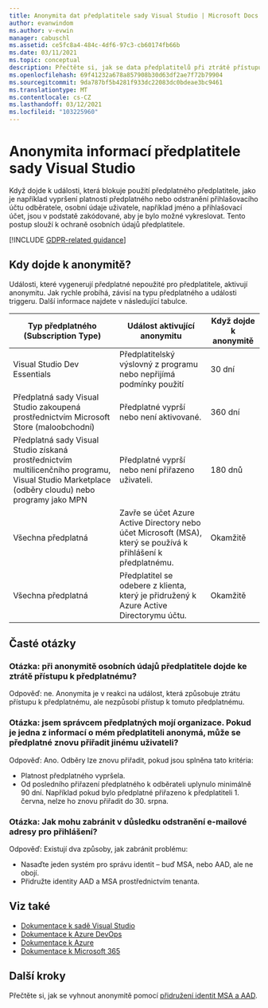 ```yaml
---
title: Anonymita dat předplatitele sady Visual Studio | Microsoft Docs
author: evanwindom
ms.author: v-evwin
manager: cabuschl
ms.assetid: ce5fc8a4-484c-4df6-97c3-cb60174fb66b
ms.date: 03/11/2021
ms.topic: conceptual
description: Přečtěte si, jak se data předplatitelů při ztrátě přístupu k předplatným nezdařila.
ms.openlocfilehash: 69f41232a678a857908b30d63df2ae7f72b79904
ms.sourcegitcommit: 9da787bf5b4281f933dc22083dc0bdeae3bc9461
ms.translationtype: MT
ms.contentlocale: cs-CZ
ms.lasthandoff: 03/12/2021
ms.locfileid: "103225960"
---
```

# <a name="anonymization-of-visual-studio-subscriber-information"></a>Anonymita informací předplatitele sady Visual Studio
Když dojde k události, která blokuje použití předplatného předplatitele, jako je například vypršení platnosti předplatného nebo odstranění přihlašovacího účtu odběratele, osobní údaje uživatele, například jméno a přihlašovací účet, jsou v podstatě zakódované, aby je bylo možné vykreslovat.  Tento postup slouží k ochraně osobních údajů předplatitele.

[!INCLUDE [GDPR-related guidance](includes/gdpr-intro-sentence.md)]

## <a name="when-does-anonymization-occur"></a>Kdy dojde k anonymitě?
Události, které vygenerují předplatné nepoužité pro předplatitele, aktivují anonymitu.  Jak rychle probíhá, závisí na typu předplatného a události triggeru. Další informace najdete v následující tabulce.

| Typ předplatného (Subscription Type)                                                                                                                       | Událost aktivující anonymitu                                                                                                     | Když dojde k anonymitě |
|-----------------------------------------------------------------------------------------------------------------------------------------|------------------------------------------------------------------------------------------------------------|---------------------------|
| Visual Studio Dev Essentials                                                                                                            | Předplatitelský výslovný z programu nebo nepřijímá podmínky použití                                    | 30 dní               |
| Předplatná sady Visual Studio zakoupená prostřednictvím Microsoft Store (maloobchodní)                                                                      | Předplatné vyprší nebo není aktivované.                                                                   | 360 dní                  |
| Předplatná sady Visual Studio získaná prostřednictvím multilicenčního programu, Visual Studio Marketplace (odběry cloudu) nebo programy jako MPN | Předplatné vyprší nebo není přiřazeno uživateli.                                                          | 180 dnů                  |
| Všechna předplatná                                                                                                                       | Zavře se účet Azure Active Directory nebo účet Microsoft (MSA), který se používá k přihlášení k předplatnému. | Okamžitě               |
| Všechna předplatná                                                                                                                       | Předplatitel se odebere z klienta, který je přidružený k Azure Active Directorymu účtu.                                | Okamžitě               |

## <a name="faq"></a>Časté otázky
### <a name="q--does-the-anonymization-of-the-subscribers-personal-information-cause-them-to-lose-access-to-the-subscription"></a>Otázka: při anonymitě osobních údajů předplatitele dojde ke ztrátě přístupu k předplatnému?
Odpověď: ne.  Anonymita je v reakci na událost, která způsobuje ztrátu přístupu k předplatnému, ale nezpůsobí přístup k tomuto předplatnému.

### <a name="q--im-an-admin-for-my-organizations-subscriptions--if-one-of-my-subscribers-information-is-anonymized-can-that-subscription-be-reassigned-to-another-user"></a>Otázka: jsem správcem předplatných mojí organizace.  Pokud je jedna z informací o mém předplatiteli anonymá, může se předplatné znovu přiřadit jinému uživateli?
Odpověď: Ano.  Odběry lze znovu přiřadit, pokud jsou splněna tato kritéria:
- Platnost předplatného vypršela.
- Od posledního přiřazení předplatného k odběrateli uplynulo minimálně 90 dní.  Například pokud bylo předplatné přiřazeno k předplatiteli 1. června, nelze ho znovu přiřadit do 30. srpna.

### <a name="q-how-can-i-prevent-anonymization-caused-by-deleting-a-sign-in-email-address"></a>Otázka: Jak mohu zabránit v důsledku odstranění e-mailové adresy pro přihlášení?
Odpověď: Existují dva způsoby, jak zabránit problému:
- Nasaďte jeden systém pro správu identit – buď MSA, nebo AAD, ale ne obojí.  
- Přidružte identity AAD a MSA prostřednictvím tenanta. 

## <a name="see-also"></a>Viz také
- [Dokumentace k sadě Visual Studio](/visualstudio/)
- [Dokumentace k Azure DevOps](/azure/devops/)
- [Dokumentace k Azure](/azure/)
- [Dokumentace k Microsoft 365](/microsoft-365/)

## <a name="next-steps"></a>Další kroky
Přečtěte si, jak se vyhnout anonymitě pomocí [přidružení identit MSA a AAD](/azure/active-directory/b2b/add-users-administrator).